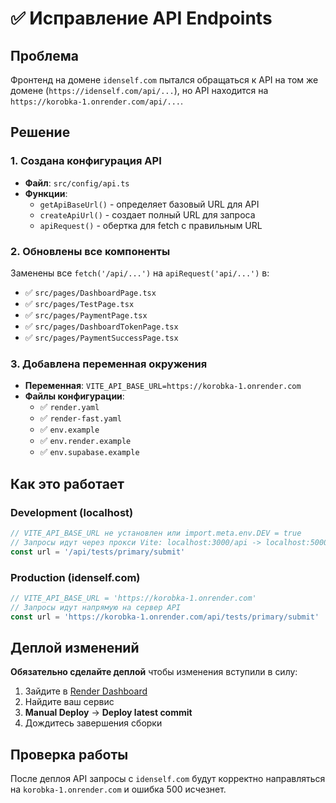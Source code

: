 # ✅ Исправление API Endpoints

## Проблема
Фронтенд на домене `idenself.com` пытался обращаться к API на том же домене (`https://idenself.com/api/...`), но API находится на `https://korobka-1.onrender.com/api/...`.

## Решение

### 1. Создана конфигурация API
- **Файл**: `src/config/api.ts`
- **Функции**:
  - `getApiBaseUrl()` - определяет базовый URL для API
  - `createApiUrl()` - создает полный URL для запроса
  - `apiRequest()` - обертка для fetch с правильным URL

### 2. Обновлены все компоненты
Заменены все `fetch('/api/...')` на `apiRequest('api/...')` в:
- ✅ `src/pages/DashboardPage.tsx`
- ✅ `src/pages/TestPage.tsx`
- ✅ `src/pages/PaymentPage.tsx`
- ✅ `src/pages/DashboardTokenPage.tsx`
- ✅ `src/pages/PaymentSuccessPage.tsx`

### 3. Добавлена переменная окружения
- **Переменная**: `VITE_API_BASE_URL=https://korobka-1.onrender.com`
- **Файлы конфигурации**:
  - ✅ `render.yaml`
  - ✅ `render-fast.yaml`
  - ✅ `env.example`
  - ✅ `env.render.example`
  - ✅ `env.supabase.example`

## Как это работает

### Development (localhost)
```typescript
// VITE_API_BASE_URL не установлен или import.meta.env.DEV = true
// Запросы идут через прокси Vite: localhost:3000/api -> localhost:5000/api
const url = '/api/tests/primary/submit'
```

### Production (idenself.com)
```typescript
// VITE_API_BASE_URL = 'https://korobka-1.onrender.com'
// Запросы идут напрямую на сервер API
const url = 'https://korobka-1.onrender.com/api/tests/primary/submit'
```

## Деплой изменений

**Обязательно сделайте деплой** чтобы изменения вступили в силу:

1. Зайдите в [Render Dashboard](https://dashboard.render.com/)
2. Найдите ваш сервис
3. **Manual Deploy** → **Deploy latest commit**
4. Дождитесь завершения сборки

## Проверка работы
После деплоя API запросы с `idenself.com` будут корректно направляться на `korobka-1.onrender.com` и ошибка 500 исчезнет.
